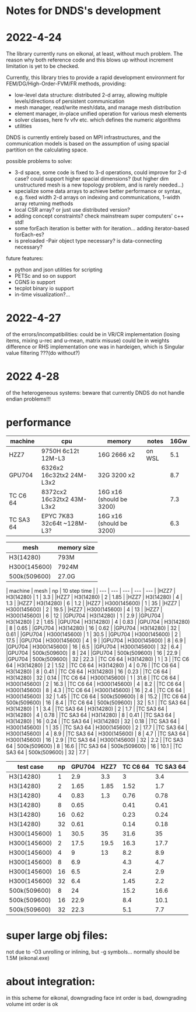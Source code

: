 # Notes for DNDS's development

# 2022-4-24
The library currently runs on eikonal, at least, without much problem. The reason why both reference code and this blows up without increment limitation is yet to be checked.

Currently, this library tries to provide a rapid development environment for FEM/DG/High-Order-FVM/FR methods, providing:

- low-level data structure: distributed 2-d array, allowing multiple levels/directions of persistent communication
- mesh manager, read/write mesh/data, and manage mesh distribution
- element manager, in-place unified operation for various mesh elements
- solver classes, here fv vfv etc. which defines the numeric algorithms
- utilities

DNDS is currently entirely based on MPI infrastructures, and the communication models is based on the assumption of using spacial partition on the calculating space.

possible problems to solve: 
- 3-d space, some code is fixed to 3-d operations, could improve for 2-d case? could support higher spacial dimensions? (but higher dim unstructured mesh is a new topology problem, and is rarely needed...)
- specialize some data arrays to achieve better performance or syntax, e.g. fixed width 2-d arrays on indexing and communications, 1-width array returning methods
- local CSR array? or just use distributed version?
- adding concept constraints? check mainstream super computers' c++ std!
- some forEach iteration is better with for iteration... adding iterator-based forEach-es?
- is preloaded -Pair object type necessary? is data-connecting necessary?

future features:
- python and json utilities for scripting
- PETSc and so on support
- CGNS io support
- tecplot binary io support
- in-time visualization?...

# 2022-4-27
of the errors/incompatibilities:
    could be in VR/CR implementation (losing items, mixing u-rec and u-mean, matrix misuse)
    could be in weights difference or RHS implementation
    one was in hardeigen, which is Singular value filtering ???(do without?)

# 2022 4-28
of the heterogeneous systems:
    beware that currently DNDS do not handle endian problems!!!

# performance

| machine | cpu | memory | notes | 16Gw |
|--|--|--|--|--|
| HZZ7 | 9750H 6c12t 12M-L3 | 16G 2666 x2 | on WSL|  5.1 |
| GPU704 | 6326x2 16c32tx2 24M-L3x2 | 32G 3200 x2||  8.7 |
| TC C6 64| 8372cx2 16c32tx2 43M-L3x2 | 16G x16 (should be 3200)||7.3|
| TC SA3 64| EPYC 7K83 32c64t ~128M-L3? | 16G x16 (should be 3200)||6.3|

|mesh | memory size|
|---|---|
|H3(14280)| 793M |
|H300(145600)| 7924M |
|500k(509600)| 27.0G |


| machine | mesh          | np  | 10 step time |
| --- | --- | ---         | --- | ---          |
|HZZ7 | H3(14280)         | 1   | 3.3          |
|HZZ7 | H3(14280)         | 2   | 1.85         |
|HZZ7 | H3(14280)         | 4   | 1.3          |
|HZZ7 | H3(14280)         | 6   | 1.2          |
|HZZ7 | H300(145600)      | 1   | 35           |
|HZZ7 | H300(145600)      | 2   | 19.5         |
|HZZ7 | H300(145600)      | 4   | 13           |
|HZZ7 | H300(145600)      | 6   | 12           |
|GPU704 | H3(14280)       | 1   | 2.9          |
|GPU704 | H3(14280)       | 2   | 1.65         |
|GPU704 | H3(14280)       | 4   | 0.83         |
|GPU704 | H3(14280)       | 8   | 0.65         |
|GPU704 | H3(14280)       | 16  | 0.62         |
|GPU704 | H3(14280)       | 32  | 0.61         |
|GPU704 | H300(145600)    | 1   | 30.5         |
|GPU704 | H300(145600)    | 2   | 17.5         |
|GPU704 | H300(145600)    | 4   | 9            |
|GPU704 | H300(145600)    | 8   | 6.9          |
|GPU704 | H300(145600)    | 16  | 6.5          |
|GPU704 | H300(145600)    | 32  | 6.4          |
|GPU704 | 500k(509600)    | 8   | 24           |
|GPU704 | 500k(509600)    | 16  | 22.9         |
|GPU704 | 500k(509600)    | 32  | 22.3         |
|TC C6 64 | H3(14280)     | 1   | 3            |
|TC C6 64 | H3(14280)     | 2   | 1.52         |
|TC C6 64 | H3(14280)     | 4   | 0.76         |
|TC C6 64 | H3(14280)     | 8   | 0.41         |
|TC C6 64 | H3(14280)     | 16  | 0.23         |
|TC C6 64 | H3(14280)     | 32  | 0.14         |
|TC C6 64 | H300(145600)  | 1   | 31.6         |
|TC C6 64 | H300(145600)  | 2   | 16.3         |
|TC C6 64 | H300(145600)  | 4   | 8.2          |
|TC C6 64 | H300(145600)  | 8   | 4.3          |
|TC C6 64 | H300(145600)  | 16  | 2.4          |
|TC C6 64 | H300(145600)  | 32  | 1.45         |
|TC C6 64 | 500k(509600)  | 8   | 15.2         |
|TC C6 64 | 500k(509600)  | 16  | 8.4          |
|TC C6 64 | 500k(509600)  | 32  | 5.1          |
|TC SA3 64 | H3(14280)    | 1   | 3.4          |
|TC SA3 64 | H3(14280)    | 2   | 1.7          |
|TC SA3 64 | H3(14280)    | 4   | 0.78         |
|TC SA3 64 | H3(14280)    | 8   | 0.41         |
|TC SA3 64 | H3(14280)    | 16  | 0.24         |
|TC SA3 64 | H3(14280)    | 32  | 0.18         |
|TC SA3 64 | H300(145600) | 1   | 35           |
|TC SA3 64 | H300(145600) | 2   | 17.7         |
|TC SA3 64 | H300(145600) | 4   | 8.9          |
|TC SA3 64 | H300(145600) | 8   | 4.7          |
|TC SA3 64 | H300(145600) | 16  | 2.9          |
|TC SA3 64 | H300(145600) | 32  | 2.2          |
|TC SA3 64 | 500k(509600) | 8   | 16.6         |
|TC SA3 64 | 500k(509600) | 16  | 10.1         |
|TC SA3 64 | 500k(509600) | 32  | 7.7          |

|test case   | np  | GPU704 | HZZ7 | TC C6 64 | TC SA3 64|
|---         |---  | ---    | ---  |  ---     | ---      |
|H3(14280)   | 1   | 2.9    | 3.3  |   3      |  3.4     |
|H3(14280)   | 2   | 1.65   | 1.85 |   1.52   |  1.7     |
|H3(14280)   | 4   | 0.83   | 1.3  |   0.76   |  0.78    |
|H3(14280)   | 8   | 0.65   |      |   0.41   |  0.41    |
|H3(14280)   | 16  | 0.62   |      |   0.23   |  0.24    |
|H3(14280)   | 32  | 0.61   |      |   0.14   |  0.18    |
|H300(145600)| 1   | 30.5   | 35   |   31.6   |  35      |
|H300(145600)| 2   | 17.5   | 19.5 |   16.3   |  17.7    |
|H300(145600)| 4   | 9      | 13   |   8.2    |  8.9     |
|H300(145600)| 8   | 6.9    |      |   4.3    |  4.7     |
|H300(145600)| 16  | 6.5    |      |   2.4    |  2.9     |
|H300(145600)| 32  | 6.4    |      |   1.45   |  2.2     |
|500k(509600)| 8   | 24     |      |   15.2   |  16.6    |
|500k(509600)| 16  | 22.9   |      |   8.4    |  10.1    |
|500k(509600)| 32  | 22.3   |      |   5.1    |  7.7     |


# super large obj files:
not due to -O3 unrolling or inlining, but -g symbols... normally should be 1.5M  (eikonal.exe)

# about integration:
in this scheme for eikonal, downgrading face int order is bad, downgrading volume int order is ok